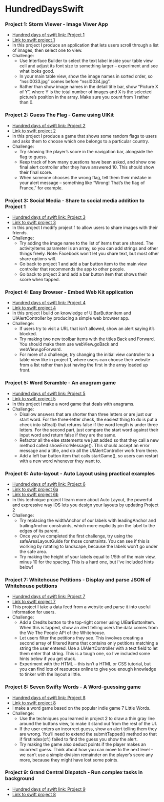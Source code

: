 # HundredDaysSwift

### Project 1: Storm Viewer - Image Viwer App
 - [Hundred days of swift link: Project 1](https://www.hackingwithswift.com/read/1/overview)
 - [Link to swift project 1](https://github.com/bkapadia01/HundredDaysSwift/tree/main/Project1)
 - In this project I produce an application that lets users scroll through a list of images, then select one to view. 
 - Challenge: 
   - Use Interface Builder to select the text label inside your table view cell and adjust its font size to something larger – experiment and see what looks good.
   - In your main table view, show the image names in sorted order, so “nssl0033.jpg” comes before “nssl0034.jpg”.
   - Rather than show image names in the detail title bar, show “Picture X of Y”, where Y is the total number of images and X is the selected picture’s position in the array. Make sure you count from 1 rather than 0.

 

### Project 2: Guess The Flag - Game using UIKit 
 - [Hundred days of swift link: Project 2](https://www.hackingwithswift.com/read/2/overview)
 - [Link to swift project 2](https://github.com/bkapadia01/HundredDaysSwift/tree/main/Project2)
 - In this project I produce a game that shows some random flags to users and asks them to choose which one belongs to a particular country.
 - Challenge:
   - Try showing the player’s score in the navigation bar, alongside the flag to guess.
   - Keep track of how many questions have been asked, and show one final alert controller after they have answered 10. This should show their final score.
   - When someone chooses the wrong flag, tell them their mistake in your alert message – something like “Wrong! That’s the flag of France,” for example. 


### Project 3: Social Media - Share to social media addition to Project 1
 - [Hundred days of swift link: Project 3](https://www.hackingwithswift.com/read/3/overview)
 - [Link to swift project 3](https://github.com/bkapadia01/HundredDaysSwift/tree/main/Project3)
 - In this project I modify project 1 to allow users to share images with their friends.
 - Challenge: 
   -  Try adding the image name to the list of items that are shared. The activityItems parameter is an array, so you can add strings and other things freely. Note: Facebook won’t let you share text, but most other share options will.
   -  Go back to project 1 and add a bar button item to the main view controller that recommends the app to other people.
   -  Go back to project 2 and add a bar button item that shows their score when tapped.


### Project 4: Easy Browser - Embed Web Kit application
 - [Hundred days of swift link: Project 4](https://www.hackingwithswift.com/read/4/overview)
 - [Link to swift project 4](https://github.com/bkapadia01/HundredDaysSwift/tree/main/Project4)
 - In this project I build on knowledge of UIBarButtonItem and UIAlertController by producing a simple web browser app.
 - Challenge:
   - If users try to visit a URL that isn’t allowed, show an alert saying it’s blocked.
   - Try making two new toolbar items with the titles Back and Forward. You should make them use webView.goBack and webView.goForward.
   - For more of a challenge, try changing the initial view controller to a table view like in project 1, where users can choose their website from a list rather than just having the first in the array loaded up front. 


### Project 5: Word Scramble - An anagram game
 - [Hundred days of swift link: Project 5](https://www.hackingwithswift.com/read/5/overview)
 - [Link to swift project 5](https://github.com/bkapadia01/HundredDaysSwift/tree/main/project5)
 - In this project i make a word game that deals with anagrams.
 - Challenge: 
   - Disallow answers that are shorter than three letters or are just our start word. For the three-letter check, the easiest thing to do is put a check into isReal() that returns false if the word length is under three letters. For the second part, just compare the start word against their input word and return false if they are the same.
   - Refactor all the else statements we just added so that they call a new method called showErrorMessage(). This should accept an error message and a title, and do all the UIAlertController work from there.
   - Add a left bar button item that calls startGame(), so users can restart with a new word whenever they want to.  


### Project 6: Auto-layout - Auto Layout using practical examples
 - [Hundred days of swift link: Project 6](https://www.hackingwithswift.com/read/6/overview)
 - [Link to swift project 6a](https://github.com/bkapadia01/HundredDaysSwift/tree/main/Project6a)
 - [Link to swift project 6b](https://github.com/bkapadia01/HundredDaysSwift/tree/main/project6b)
 - In this technique project I learn more about Auto Layout, the powerful and expressive way iOS lets you design your layouts by updating Project 2
 - Challenge:
   - Try replacing the widthAnchor of our labels with leadingAnchor and trailingAnchor constraints, which more explicitly pin the label to the edges of its parent.
   - Once you’ve completed the first challenge, try using the safeAreaLayoutGuide for those constraints. You can see if this is working by rotating to landscape, because the labels won’t go under the safe area.
   - Try making the height of your labels equal to 1/5th of the main view, minus 10 for the spacing. This is a hard one, but I’ve included hints below!  



### Project 7: Whitehouse Petitions -  Display and parse JSON of Whitehouse petitions
 - [Hundred days of swift link: Project 7](https://www.hackingwithswift.com/read/7/overview)
 - [Link to swift project 7](https://github.com/bkapadia01/HundredDaysSwift/tree/main/project7)
 - This project I take a data feed from a website and parse it into useful information for users.
 - Challenge: 
   - Add a Credits button to the top-right corner using UIBarButtonItem. When this is tapped, show an alert telling users the data comes from the We The People API of the Whitehouse.
   - Let users filter the petitions they see. This involves creating a second array of filtered items that contains only petitions matching a string the user entered. Use a UIAlertController with a text field to let them enter that string. This is a tough one, so I’ve included some hints below if you get stuck.
   - Experiment with the HTML – this isn’t a HTML or CSS tutorial, but you can find lots of resources online to give you enough knowledge to tinker with the layout a little. 

### Project 8: Seven Swifty Words - A Word-guessing game 
 - [Hundred days of swift link: Project 8](https://www.hackingwithswift.com/read/8/overview)
 - [Link to swift project 8](https://github.com/bkapadia01/HundredDaysSwift/tree/main/Project8)
 - I make a word game based on the popular indie game 7 Little Words.
 - Challenge: 
   - Use the techniques you learned in project 2 to draw a thin gray line around the buttons view, to make it stand out from the rest of the UI.
   - If the user enters an incorrect guess, show an alert telling them they are wrong. You’ll need to extend the submitTapped() method so that if firstIndex(of:) failed to find the guess you show the alert.
   - Try making the game also deduct points if the player makes an incorrect guess. Think about how you can move to the next level – we can’t use a simple division remainder on the player’s score any more, because they might have lost some points.
 


### Project 9: Grand Central Dispatch - Run complex tasks in background
 - [Hundred days of swift link: Project 9](https://www.hackingwithswift.com/read/9/overview)
 - [Link to swift project 8](https://github.com/bkapadia01/HundredDaysSwift/tree/main/Project8)
